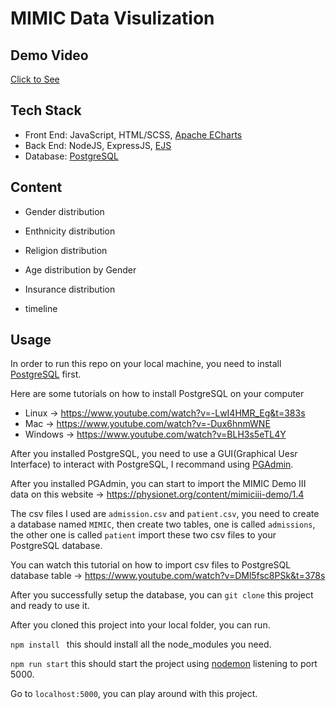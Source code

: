 # MIMIC Data Visulization

## Demo Video

[Click to See](https://youtu.be/124ah_uCnQM)

## Tech Stack

-   Front End: JavaScript, HTML/SCSS, [Apache ECharts](https://echarts.apache.org/zh/index.html)
-   Back End: NodeJS, ExpressJS, [EJS](https://ejs.co/)
-   Database: [PostgreSQL](https://www.postgresql.org/)

## Content

-   Gender distribution
-   Enthnicity distribution
-   Religion distribution
-   Age distribution by Gender
-   Insurance distribution

-   timeline 
## Usage

In order to run this repo on your local machine, you need to install [PostgreSQL](https://www.postgresql.org/) first.

Here are some tutorials on how to install PostgreSQL on your computer

-   Linux -> https://www.youtube.com/watch?v=-LwI4HMR_Eg&t=383s
-   Mac -> https://www.youtube.com/watch?v=-Dux6hnmWNE
-   Windows -> https://www.youtube.com/watch?v=BLH3s5eTL4Y

After you installed PostgreSQL, you need to use a GUI(Graphical Uesr Interface) to interact with PostgreSQL, I recommand using [PGAdmin](https://www.pgadmin.org/).

After you installed PGAdmin, you can start to import the MIMIC Demo III data on this website -> https://physionet.org/content/mimiciii-demo/1.4

The csv files I used are `admission.csv` and `patient.csv`, you need to create a database named `MIMIC`, then create two tables, one is called `admissions`, the other one is called `patient` import these two csv files to your PostgreSQL database.

You can watch this tutorial on how to import csv files to PostgreSQL database table ->
https://www.youtube.com/watch?v=DMl5fsc8PSk&t=378s

After you successfully setup the database, you can `git clone` this project and ready to use it.

After you cloned this project into your local folder, you can run.

`npm install ` this should install all the node_modules you need.

`npm run start` this should start the project using [nodemon](https://www.npmjs.com/package/nodemon) listening to port 5000.

Go to `localhost:5000`, you can play around with this project.
